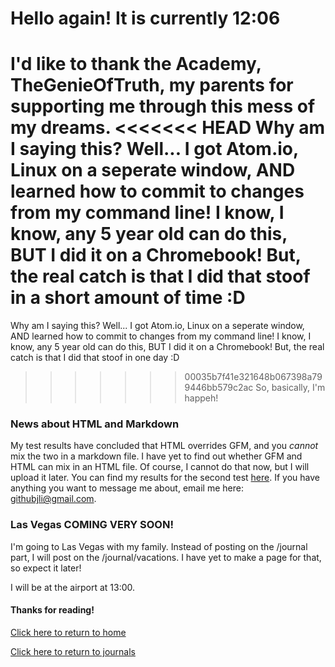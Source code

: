 # Hello again! It is currently 12:06

I'd like to thank the Academy, TheGenieOfTruth, my parents for supporting me through this mess of my dreams.
<<<<<<< HEAD
Why am I saying this? Well... I got Atom.io, Linux on a seperate window, AND learned how to commit to changes from my command line! I know, I know, any 5 year old can do this, BUT I did it on a Chromebook! But, the real catch is that I did that stoof in a short amount of time :D
=======
Why am I saying this? Well... I got Atom.io, Linux on a seperate window, AND learned how to commit to changes from my command line! I know, I know, any 5 year old can do this, BUT I did it on a Chromebook! But, the real catch is that I did that stoof in one day :D
>>>>>>> 00035b7f41e321648b067398a799446bb579c2ac
So, basically, I'm happeh!

### News about HTML and Markdown

My test results have concluded that HTML overrides GFM, and you _cannot_ mix the two in a markdown file. I have yet to find out whether GFM and HTML can mix in an HTML file. Of course, I cannot do that now, but I will upload it later. You can find my results for the second test [here](https://jcoderli.github.io/logs/htmlandmdtest2). If you have anything you want to message me about, email me here: githubjli@gmail.com.

### Las Vegas COMING VERY SOON!

I'm going to Las Vegas with my family. Instead of posting on the /journal part, I will post on the /journal/vacations. I have yet to make a page for that, so expect it later!

I will be at the airport at 13:00.

#### Thanks for reading!

[Click here to return to home](https://jcoderli.github.io/)

[Click here to return to journals](https://jcoderli.github.io/journal)
